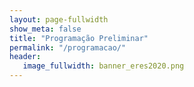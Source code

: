 ```yaml
---
layout: page-fullwidth
show_meta: false
title: "Programação Preliminar"
permalink: "/programacao/"
header:
   image_fullwidth: banner_eres2020.png
---
```


<div class="medium-32 columns">
	<img src="{{ site.urlimg }}programacao.png" alt="">
</div>